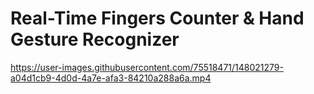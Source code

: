 # Real-Time Fingers Counter & Hand Gesture Recognizer



https://user-images.githubusercontent.com/75518471/148021279-a04d1cb9-4d0d-4a7e-afa3-84210a288a6a.mp4

